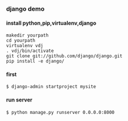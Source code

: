 ### django demo

#### install python,pip,virtualenv,django

    makedir yourpath
    cd yourpath
    virtualenv vdj
    . vdj/bin/activate
    git clone git://github.com/django/django.git
    pip install -e django/

#### first

    $ django-admin startproject mysite


#### run server

    $ python manage.py runserver 0.0.0.0:8000
